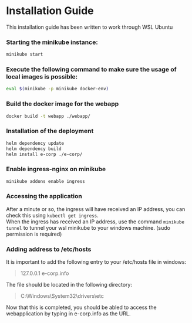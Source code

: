 # Installation Guide 
This installation guide has been written to work through WSL Ubuntu

### Starting the minikube instance:
```sh
minikube start
```

### Execute the following command to make sure the usage of local images is possible:
```sh
eval $(minikube -p minikube docker-env)
```

### Build the docker image for the webapp
```sh
docker build -t webapp ./webapp/
``` 

### Installation of the deployment
```sh
helm dependency update
helm dependency build
helm install e-corp ./e-corp/
``` 

### Enable ingress-nginx on minikube
```sh 
minikube addons enable ingress
``` 

### Accessing the application
After a minute or so, the ingress will have received an IP address, you can check this using `kubectl get ingress`. \
When the ingress has received an IP address, use the command `minikube tunnel` to tunnel your wsl minikube to your windows machine. (sudo permission is required)

### Adding address to /etc/hosts
It is important to add the following entry to your /etc/hosts file in windows:
> 127.0.0.1 e-corp.info 

The file should be located in the following directory:
> C:\Windows\System32\drivers\etc

Now that this is completed, you should be abled to access the webapplication by typing in e-corp.info as the URL.
